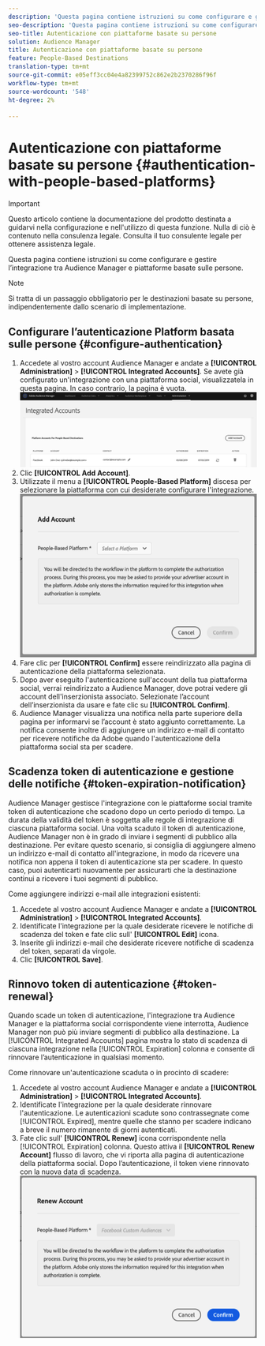 ```yaml
---
description: 'Questa pagina contiene istruzioni su come configurare e gestire l''integrazione tra  Audience Manager e le piattaforme basate sulle persone. '
seo-description: 'Questa pagina contiene istruzioni su come configurare e gestire l''integrazione tra  Audience Manager e le piattaforme basate sulle persone. '
seo-title: Autenticazione con piattaforme basate su persone
solution: Audience Manager
title: Autenticazione con piattaforme basate su persone
feature: People-Based Destinations
translation-type: tm+mt
source-git-commit: e05eff3cc04e4a82399752c862e2b2370286f96f
workflow-type: tm+mt
source-wordcount: '548'
ht-degree: 2%

---
```



# Autenticazione con piattaforme basate su persone {#authentication-with-people-based-platforms}

>[!IMPORTANT]
>Questo articolo contiene la documentazione del prodotto destinata a guidarvi nella configurazione e nell&#39;utilizzo di questa funzione. Nulla di ciò è contenuto nella consulenza legale. Consulta il tuo consulente legale per ottenere assistenza legale.

Questa pagina contiene istruzioni su come configurare e gestire l’integrazione tra  Audience Manager e piattaforme basate sulle persone.

>[!NOTE]
>Si tratta di un passaggio obbligatorio per le destinazioni basate su persone, indipendentemente dallo scenario di implementazione.

## Configurare l’autenticazione Platform basata sulle persone {#configure-authentication}

1. Accedete al vostro account Audience Manager  e andate a **[!UICONTROL Administration]** > **[!UICONTROL Integrated Accounts]**. Se avete già configurato un&#39;integrazione con una piattaforma social, visualizzatela in questa pagina. In caso contrario, la pagina è vuota.
   ![integrazione basata sulle persone](assets/pbd-config.png)
2. Clic **[!UICONTROL Add Account]**.
3. Utilizzate il menu a **[!UICONTROL People-Based Platform]** discesa per selezionare la piattaforma con cui desiderate configurare l&#39;integrazione.
   ![piattaforma basata sulle persone](assets/pbd-add.png)
4. Fare clic per **[!UICONTROL Confirm]** essere reindirizzato alla pagina di autenticazione della piattaforma selezionata.
5. Dopo aver eseguito l&#39;autenticazione sull&#39;account della tua piattaforma social, verrai reindirizzato a  Audience Manager, dove potrai vedere gli account dell&#39;inserzionista associato. Selezionate l’account dell’inserzionista da usare e fate clic su **[!UICONTROL Confirm]**.
6.  Audience Manager visualizza una notifica nella parte superiore della pagina per informarvi se l’account è stato aggiunto correttamente. La notifica consente inoltre di aggiungere un indirizzo e-mail di contatto per ricevere notifiche da Adobe quando l&#39;autenticazione della piattaforma social sta per scadere.

## Scadenza token di autenticazione e gestione delle notifiche {#token-expiration-notification}

 Audience Manager gestisce l&#39;integrazione con le piattaforme social tramite token di autenticazione che scadono dopo un certo periodo di tempo. La durata della validità del token è soggetta alle regole di integrazione di ciascuna piattaforma social. Una volta scaduto il token di autenticazione,  Audience Manager non è in grado di inviare i segmenti di pubblico alla destinazione. Per evitare questo scenario, si consiglia di aggiungere almeno un indirizzo e-mail di contatto all&#39;integrazione, in modo da ricevere una notifica non appena il token di autenticazione sta per scadere. In questo caso, puoi autenticarti nuovamente per assicurarti che la destinazione continui a ricevere i tuoi segmenti di pubblico.

Come aggiungere indirizzi e-mail alle integrazioni esistenti:

1. Accedete al vostro account Audience Manager  e andate a **[!UICONTROL Administration]** > **[!UICONTROL Integrated Accounts]**.
1. Identificate l&#39;integrazione per la quale desiderate ricevere le notifiche di scadenza del token e fate clic sull&#39; **[!UICONTROL Edit]** icona.
1. Inserite gli indirizzi e-mail che desiderate ricevere notifiche di scadenza del token, separati da virgole.
1. Clic **[!UICONTROL Save]**.

## Rinnovo token di autenticazione {#token-renewal}

Quando scade un token di autenticazione, l&#39;integrazione tra  Audience Manager e la piattaforma social corrispondente viene interrotta,  Audience Manager non può più inviare segmenti di pubblico alla destinazione. La [!UICONTROL Integrated Accounts] pagina mostra lo stato di scadenza di ciascuna integrazione nella [!UICONTROL Expiration] colonna e consente di rinnovare l’autenticazione in qualsiasi momento.

Come rinnovare un&#39;autenticazione scaduta o in procinto di scadere:
1. Accedete al vostro account Audience Manager  e andate a **[!UICONTROL Administration]** > **[!UICONTROL Integrated Accounts]**.
1. Identificate l&#39;integrazione per la quale desiderate rinnovare l&#39;autenticazione. Le autenticazioni scadute sono contrassegnate come [!UICONTROL Expired], mentre quelle che stanno per scadere indicano a breve il numero rimanente di giorni autenticati.
1. Fate clic sull&#39; **[!UICONTROL Renew]** icona corrispondente nella [!UICONTROL Expiration] colonna. Questo attiva il **[!UICONTROL Renew Account]** flusso di lavoro, che vi riporta alla pagina di autenticazione della piattaforma social. Dopo l’autenticazione, il token viene rinnovato con la nuova data di scadenza.
   ![pbd-rinnovo](assets/pbd-renew.png)

